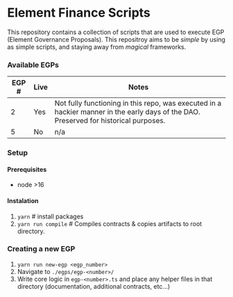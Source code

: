 # Element Finance Scripts

This repository contains a collection of scripts that are used to execute EGP (Element Governance Proposals). This repositroy aims to be *simple* by using as simple scripts, and staying away from *magical* frameworks. 

### Available EGPs
| EGP # | Live | Notes |
|-------|------|-------|
| 2 | Yes | Not fully functioning in this repo, was executed in a hackier manner in the early days of the DAO. Preserved for historical purposes. |
| 5 | No | n/a |

### Setup
#### Prerequisites
- node >16

#### Instalation
1. `yarn` # install packages
2. `yarn run compile` # Compiles contracts & copies artifacts to root directory.

### Creating a new EGP
1. `yarn run new-egp <egp_number>`
2. Navigate to `./egps/egp-<number>/`
3. Write core logic in `egp-<number>.ts` and place any helper files in that directory (documentation, additional contracts, etc...)